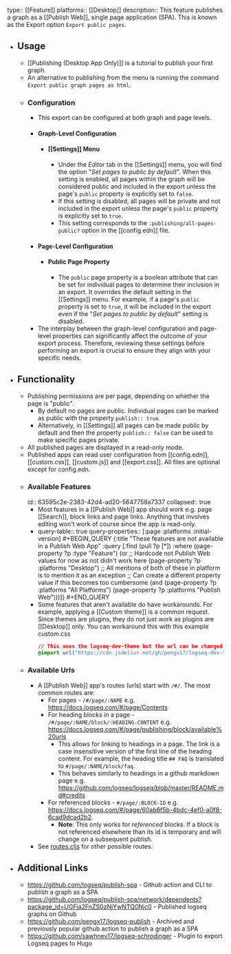 type:: [[Feature]]
platforms:: [[Desktop]]
description:: This feature publishes a graph as a [[Publish Web]], single page application (SPA). This is known as the Export option `Export public pages`.

- ## Usage
	- [[Publishing (Desktop App Only)]] is a tutorial to publish your first graph.
	- An alternative to publishing from the menu is running the command `Export public graph pages as html`.
	- ### Configuration
		- This export can be configured at both graph and page levels.
		- #### Graph-Level Configuration
			- #### [[Settings]] Menu
				- Under the *Editor* tab in the [[Settings]] menu, you will find the option "*Set pages to public by default*". When this setting is enabled, all pages within the graph will be considered public and included in the export unless the page's `public` property is explicitly set to `false`.
				- If this setting is disabled,  all pages will be private and not included in the export unless the page's `public` property is explicitly set to `true`.
				- This setting corresponds to the `:publishing/all-pages-public?` option in the [[config.edn]] file.
		- #### Page-Level Configuration
			- #### Public Page Property
				- The `public` page property is a boolean attribute that can be set for individual pages to determine their inclusion in an export. It overrides the default setting in the [[Settings]] menu. For example, if a page's `public` property is set to `true`, it will be included in the export even if the "*Set pages to public by default*" setting is disabled.
		- The interplay between the graph-level configuration and page-level properties can significantly affect the outcome of your export process. Therefore, reviewing these settings before performing an export is crucial to ensure they align with your specific needs.
- ## Functionality
	- Publishing permissions are per page, depending on whether the page is "public".
		- By default no pages are public. Individual pages can be marked as public with the property `publish:: true`.
		- Alternatively, in [[Settings]] all pages can be made public by default and then the property `publish:: false` can be used to make specific pages private.
	- All published pages are displayed in a read-only mode.
	- Published apps can read user configuration from [[config.edn]], [[custom.css]], [[custom.js]] and [[export.css]]. All files are optional except for config.edn.
	- ### Available Features
	  id:: 63595c2e-2383-42d4-ad20-5647758a7337
	  collapsed:: true
		- Most features in a [[Publish Web]] app should work e.g. page [[Search]], block links and page links. Anything that involves editing won't work of course since the app is read-only.
		- query-table:: true
		  query-properties:: [:page :platforms :initial-version]
		  #+BEGIN_QUERY
		  {:title "These features are not available in a Publish Web App"
		   :query [:find (pull ?p [*])
		                :where
		                (page-property ?p :type "Feature")
		                (or
		                     ;; Hardcode not Publish Web values for now as not didn't work here
		                     (page-property ?p :platforms "Desktop")
		                     ;; All mentions of both of these in platform is to mention it as an exception
		                     ;; Can create a different property value if this becomes too cumbersome
		                     (and (page-property ?p :platforms "All Platforms")
		                              (page-property ?p :platforms "Publish Web")))]}
		  #+END_QUERY
		- Some features that aren't available do have workarounds. For example, applying a [[Custom theme]] is a common request. Since themes are plugins, they do not just work as plugins are [[Desktop]] only. You can workaround this with this example custom.css
		  ```css
		  // This uses the logseq-dev-theme but the url can be changed to any theme's github url
		  @import url("https://cdn.jsdelivr.net/gh/pengx17/logseq-dev-theme@main/custom.css");
		  ```
	- ### Available Urls
		- A [[Publish Web]] app's routes (urls) start with `/#/`. The most common routes are:
			- For pages - `/#/page/:NAME` e.g. https://docs.logseq.com/#/page/Contents
			- For heading blocks in a page - `/#/page/:NAME/block/:HEADING-CONTENT` e.g. https://docs.logseq.com/#/page/publishing/block/available%20urls
				- This allows for linking to headings in a page. The link is a case insensitive version of the first line of the heading content. For example, the heading title `## FAQ` is translated to `#/page/:NAME/block/faq`.
				- This behaves similarly to headings in a github markdown page e.g. https://github.com/logseq/logseq/blob/master/README.md#credits
			- For referenced blocks - `#/page/:BLOCK-ID` e.g. https://docs.logseq.com/#/page/60ab6f5b-4bdc-4ef0-a0f8-6cad9dcad2b2.
				- **Note**: This only works for _referenced_ blocks. If a block is not referenced elsewhere than its id is temporary and will change on a subsequent publish.
		- See [routes.cljs](https://github.com/logseq/logseq/blob/master/src/main/frontend/routes.cljs) for other possible routes.
- ## Additional Links
	- https://github.com/logseq/publish-spa - Github action and CLI to publish a graph as a SPA
	- https://github.com/logseq/publish-spa/network/dependents?package_id=UGFja2FnZS0zNjYwNTQ0Njc0 - Published logseq graphs on Github
	- https://github.com/pengx17/logseq-publish - Archived and previously popular github action to publish a graph as a SPA
	- https://github.com/sawhney17/logseq-schrodinger - Plugin to export Logseq pages to Hugo